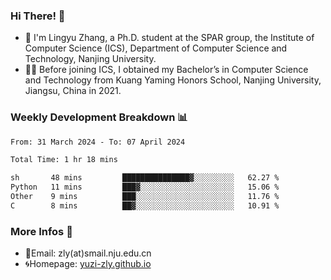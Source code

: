 ### Hi There! 👋 
- 🐳 I'm Lingyu Zhang, a Ph.D. student at the SPAR group, the Institute of Computer Science (ICS), Department of Computer Science and Technology, Nanjing University.
- 🧑‍🎓 Before joining ICS, I obtained my Bachelor’s in Computer Science and Technology from Kuang Yaming Honors School, Nanjing University, Jiangsu, China in 2021.

### Weekly Development Breakdown :bar_chart:

<!--START_SECTION:waka-->

```txt
From: 31 March 2024 - To: 07 April 2024

Total Time: 1 hr 18 mins

sh       48 mins         ███████████████▓░░░░░░░░░   62.27 %
Python   11 mins         ███▓░░░░░░░░░░░░░░░░░░░░░   15.06 %
Other    9 mins          ███░░░░░░░░░░░░░░░░░░░░░░   11.76 %
C        8 mins          ██▓░░░░░░░░░░░░░░░░░░░░░░   10.91 %
```

<!--END_SECTION:waka-->

<!--
### Github Contributions :octocat:

![](https://raw.githubusercontent.com/yuzi-zly/yuzi-zly/output/github-contribution-grid-snake.svg)              
-->

### More Infos 📖

- 📧Email: zly(at)smail.nju.edu.cn
- 🌀Homepage: [yuzi-zly.github.io](https://yuzi-zly.github.io/)
